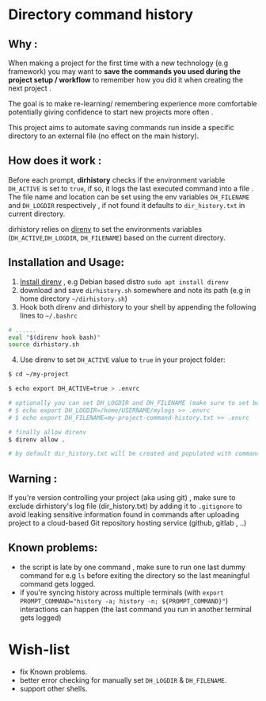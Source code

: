 # Directory command history

## Why : 
When making a project for the first time with a new technology (e.g framework) you may want to **save the commands you used during the project setup / workflow** to remember how you did it when creating the next project .

The goal is to make re-learning/ remembering experience more comfortable potentially giving confidence to start new projects more often .

This project aims to automate saving commands run inside a specific directory to an external file (no effect on the main history).

## How does it work : 
Before each prompt, **dirhistory** checks if the environment variable `DH_ACTIVE` is set to `true`, if so, it logs the last executed command into a file .
The file name and location can be set using the env variables `DH_FILENAME` and `DH_LOGDIR` respectively , if not found it defaults to `dir_history.txt` in current directory.

dirhistory relies on [direnv](https://github.com/direnv/direnv) to set the environments variables (`DH_ACTIVE`,`DH_LOGDIR`, `DH_FILENAME`) based on the current directory.

## Installation and Usage:
1. [Install direnv](https://github.com/direnv/direnv/blob/master/docs/installation.md) , e.g Debian based distro `sudo apt install direnv`
2. download and save `dirhistory.sh` somewhere and note its path (e.g in home directory `~/dirhistory.sh`)
3. Hook both direnv and dirhistory to your shell by appending the following lines to `~/.bashrc`
``` bash
# ......
eval "$(direnv hook bash)"
source dirhistory.sh
```
4. Use direnv to set `DH_ACTIVE` value to `true` in your project folder:
``` bash
$ cd ~/my-project

$ echo export DH_ACTIVE=true > .envrc

# optionally you can set DH_LOGDIR and DH_FILENAME (make sure to set both)
# $ echo export DH_LOGDIR=/home/USERNAME/mylogs >> .envrc
# $ echo export DH_FILENAME=my-project-command-history.txt >> .envrc

# finally allow direnv
$ direnv allow .

# by default dir_history.txt will be created and populated with commands whenever you enter my-project directory.
```

## Warning : 
If you're version controlling your project (aka using git) , make sure to exclude  dirhistory's log file (dir_history.txt) by adding it to `.gitignore` to avoid leaking sensitive information found in commands after uploading project to a cloud-based Git repository hosting service (github, gitlab , ..)

## Known problems:
- the script is late by one command , make sure to run one last dummy command for e.g `ls` before exiting the directory so the last meaningful command gets logged.
- if you're syncing history across multiple terminals (with `export PROMPT_COMMAND="history -a; history -n; ${PROMPT_COMMAND}"`) interactions can happen (the last command you run in another terminal gets logged)

# Wish-list
- fix Known problems.
- better error checking for manually set `DH_LOGDIR` & `DH_FILENAME`.
- support other shells.